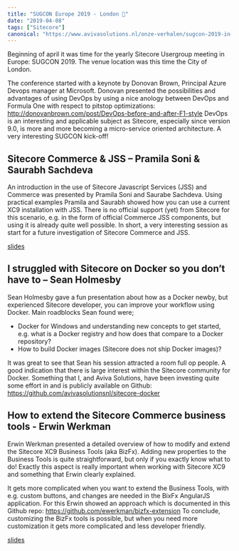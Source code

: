```yaml
---
title: "SUGCON Europe 2019 - London 💂"
date: "2019-04-08"
tags: ["Sitecore"]
canonical: "https://www.avivasolutions.nl/onze-verhalen/sugcon-2019-in-londen"
---
```


Beginning of april it was time for the yearly Sitecore Usergroup meeting in Europe: SUGCON 2019. The venue location was this time the City of London.
<!--more-->
The conference started with a keynote by Donovan Brown, Principal Azure Devops manager at Microsoft.
Donovan presented the possibilities and advantages of using DevOps by using a nice anology between DevOps and Formula One with respect to pitstop optimizations: http://donovanbrown.com/post/DevOps-before-and-after-F1-style
DevOps is an interesting and applicable subject as Sitecore, especially since version 9.0, is more and more becoming a micro-service oriented architecture. A very interesting SUGCON kick-off!

## Sitecore Commerce & JSS – Pramila Soni & Saurabh Sachdeva
An introduction in the use of Sitecore Javascript Services (JSS) and Commerce was presented by Pramila Soni and Saurabe Sachdeva. 
Using practical examples Pramila and Saurabh showed how you can use a current XC9 installation with JSS. There is no official support (yet) from Sitecore for this scenario, e.g. in the form of official Commerce JSS components, but using it is already quite well possible.
In short, a very interesting session as start for a future investigation of Sitecore Commerce and JSS.

[slides](https://www.sugcon.eu/wp-content/uploads/2019/04/SUGCON-Europe-2019-Pramila-Soni-Saurabh-Sachdeva-Sitecore-Commerce-and-JSS.pdf)

## I struggled with Sitecore on Docker so you don’t have to – Sean Holmesby
Sean Holmesby gave a fun presentation about how as a Docker newby, but experienced Sitecore developer, you can improve your workflow using Docker.
Main roadblocks Sean found were;

- Docker for Windows and understanding new concepts to get started, e.g. what is a Docker registry and how does that compare to a Docker repository?
- How to build Docker images (Sitecore does not ship Docker images)?

It was great to see that Sean his session attracted a room full op people. A good indication that there is large interest within the Sitecore community for Docker.
Something that I, and Aviva Solutions, have been investing quite some effort in and is publicly available on Github: https://github.com/avivasolutionsnl/sitecore-docker

## How to extend the Sitecore Commerce business tools - Erwin Werkman
Erwin Werkman presented a detailed overview of how to modify and extend the Sitecore XC9 Business Tools (aka BizFx).
Adding new properties to the Business Tools is quite straightforward, but only if you exactly know what to do! Exactly this aspect is really important when working with Sitecore XC9 and something that Erwin clearly explained.

It gets more complicated when you want to extend the Business Tools, with e.g. custom buttons, and changes are needed in the BixFx AngularJS application. For this Erwin showed an approach which is documented in this Github repo: https://github.com/ewerkman/bizfx-extension
To conclude, customizing the BizFx tools is possible, but when you need more customization it gets more complicated and less developer friendly.

[slides](https://www.sugcon.eu/wp-content/uploads/2019/04/SUGCON-Europe-2019-Erwin-Werkman-Extending-the-Sitecore-Commerce-Business-Tools.pdf)
